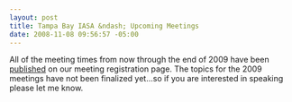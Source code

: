 ```yaml
---
layout: post
title: Tampa Bay IASA &ndash; Upcoming Meetings
date: 2008-11-08 09:56:57 -05:00
---
```


All of the meeting times from now through the end of 2009 have been [published](http://www.eventbrite.com/widget/user_list_events/67868779) on our meeting registration page. The topics for the 2009 meetings have not been finalized yet...so if you are interested in speaking please let me know.

